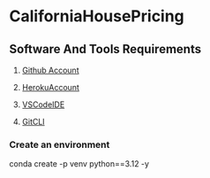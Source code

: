 # CaliforniaHousePricing
## Software And Tools Requirements

1. [Github Account](https://github.com)

2. [HerokuAccount](https://heroku.com)

3. [VSCodeIDE](https://code.visualstudio.com/)

4. [GitCLI](https://git-scm.com/book/en/v2/Getting-Started-The-Command-Line)

### Create an environment

conda create -p venv python==3.12 -y
